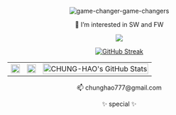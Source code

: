 <div align="center"> 

  ![game-changer-game-changers](https://github.com/CHUNG-HAO/CHUNG-HAO/assets/67829896/82c877a3-0e47-4981-b010-a42c66e050b5)
   
  <p>👀  I’m interested in SW and FW   </p>


  ![](https://komarev.com/ghpvc/?username=CHUNG-HAO)

  [![GitHub Streak](http://github-readme-streak-stats.herokuapp.com?user=CHUNG-HAO&theme=tokyonight_duo&border_radius=5&date_format=M%20j%5B%2C%20Y%5D&mode=weekly)](https://git.io/streak-stats)

  <table>
<tr>
   
<td><img src="http://github-profile-summary-cards.vercel.app/api/cards/stats?username=CHUNG-HAO&amp;theme=monokai" alt="" width="100%" /></td>
<td><img src="http://github-profile-summary-cards.vercel.app/api/cards/productive-time?username=CHUNG-HAO&amp;theme=monokai&amp;utcOffset=8" alt="" width="100%" /></td>
<td><img src="https://awesome-github-stats.azurewebsites.net/user-stats/CHUNG-HAO?cardType=level-alternate&amp;theme=monokai&amp;Text=DDA22A" alt="CHUNG-HAO's GitHub Stats" width="100%" /></td>
</tr>
</table>

</head>
<body>
  <div class="centered">
    <a href="https://github.com/CHUNG-HAO">
</a>

  
<p>📫 chunghao777@gmail.com</p>
  ✨ special  ✨
    
  
</div>
